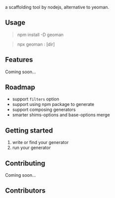 <!-- ![这里放LOGO](上传的LOGO的图链接)

![这里是各种badge](badge的链接)
![这里是各种badge](badge的链接)
![这里是各种badge](badge的链接) -->

a scaffolding tool by nodejs, alternative to yeoman.

## Usage

> npm install -D geoman

> npx geoman <generator>:<task> [dir]

## Features

Coming soon...

## Roadmap

* support `filters` option
* support using npm package to generate
* support composing generators
* smarter shims-options and base-options merge

## Getting started

1. write or find your generator
2. run your generator

## Contributing

Coming soon...
<!-- Anyone can help make this project better - check out our Contributing guide! -->

## Contributors
